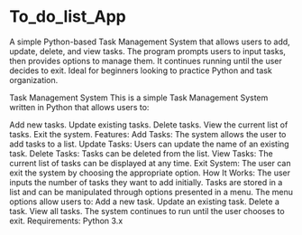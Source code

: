 # To_do_list_App
A simple Python-based Task Management System that allows users to add, update, delete, and view tasks. The program prompts users to input tasks, then provides options to manage them. It continues running until the user decides to exit. Ideal for beginners looking to practice Python and task organization.

Task Management System
This is a simple Task Management System written in Python that allows users to:

Add new tasks.
Update existing tasks.
Delete tasks.
View the current list of tasks.
Exit the system.
Features:
Add Tasks: The system allows the user to add tasks to a list.
Update Tasks: Users can update the name of an existing task.
Delete Tasks: Tasks can be deleted from the list.
View Tasks: The current list of tasks can be displayed at any time.
Exit System: The user can exit the system by choosing the appropriate option.
How It Works:
The user inputs the number of tasks they want to add initially.
Tasks are stored in a list and can be manipulated through options presented in a menu.
The menu options allow users to:
Add a new task.
Update an existing task.
Delete a task.
View all tasks.
The system continues to run until the user chooses to exit.
Requirements:
Python 3.x
